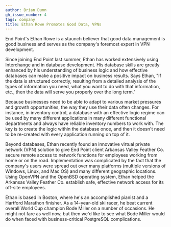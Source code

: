 ```yaml
---
author: Brian Dunn
gh_issue_number: 4
tags: company
title: Ethan Rowe Promotes Good Data, VPNs
---
```


End Point's Ethan Rowe is a staunch believer that good data management is good business and serves as the company's foremost expert in VPN development.

Since joining End Point last summer, Ethan has worked extensively using Interchange and in database development. His database skills are greatly enhanced by his understanding of business logic and how effective databases can make a positive impact on business results. Says Ethan, "If the data is structured correctly, resulting from a detailed analysis of the types of information you need, what you want to do with that information, etc., then the data will serve you properly over the long term."

Because businesses need to be able to adapt to various market pressures and growth opportunities, the way they use their data often changes. For instance, in inventory control, a database with an effective logic regime can be used by many different applications in many different functional departments and always have reliable inventory numbers to work with. The key is to create the logic within the database once, and then it doesn't need to be re-created with every application running on top of it.

Beyond databases, Ethan recently found an innovative virtual private network (VPN) solution to give End Point client Arkansas Valley Feather Co. secure remote access to network functions for employees working from home or on the road. Implementation was complicated by the fact that the company's users were spread out over many platforms (multiple versions of Windows, Linux, and Mac OS) and many different geographic locations. Using OpenVPN and the OpenBSD operating system, Ethan helped the Arkansas Valley Feather Co. establish safe, effective network access for its off-site employees.

Ethan is based in Boston, where he's an accomplished pianist and a Hartford Marathon finisher. As a 14-year-old ski racer, he beat current overall World Cup champion Bode Miller on a number of occasions. He might not fare as well now, but then we'd like to see what Bode Miller would do when faced with business-critical PostgreSQL complications.
